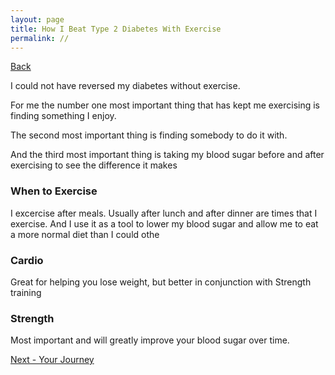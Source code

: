 ```yaml
---
layout: page
title: How I Beat Type 2 Diabetes With Exercise
permalink: //
---
```


<a href="{{ site.baseurl }}/how-I-beat-type-2-diabetes-with-exercise">Back</a>

I could not have reversed my diabetes without exercise.   


For me the number one most important thing that has kept me exercising is finding something I enjoy.

The second most important thing is finding somebody to do it with.

And the third most important thing is taking my blood sugar before and after exercising to see the difference it makes

### When to Exercise

I excercise after meals.  Usually after lunch and after dinner are times that I exercise.  And I use it as a tool to lower my
blood sugar and allow me to eat a more normal diet than I could othe

### Cardio

Great for helping you lose weight, but better in conjunction with Strength training

### Strength

Most important and will greatly improve your blood sugar over time.

<a href="{{ site.baseurl }}/diabetes-resources">Next - Your Journey</a>

